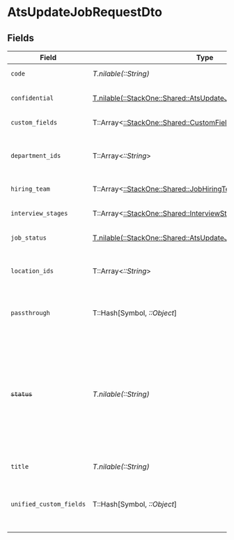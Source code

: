 # AtsUpdateJobRequestDto


## Fields

| Field                                                                                                                                      | Type                                                                                                                                       | Required                                                                                                                                   | Description                                                                                                                                | Example                                                                                                                                    |
| ------------------------------------------------------------------------------------------------------------------------------------------ | ------------------------------------------------------------------------------------------------------------------------------------------ | ------------------------------------------------------------------------------------------------------------------------------------------ | ------------------------------------------------------------------------------------------------------------------------------------------ | ------------------------------------------------------------------------------------------------------------------------------------------ |
| `code`                                                                                                                                     | *T.nilable(::String)*                                                                                                                      | :heavy_minus_sign:                                                                                                                         | Code of the job                                                                                                                            | 184919                                                                                                                                     |
| `confidential`                                                                                                                             | [T.nilable(::StackOne::Shared::AtsUpdateJobRequestDtoConfidential)](../../models/shared/atsupdatejobrequestdtoconfidential.md)             | :heavy_minus_sign:                                                                                                                         | Confidential status of the job                                                                                                             |                                                                                                                                            |
| `custom_fields`                                                                                                                            | T::Array<[::StackOne::Shared::CustomFields](../../models/shared/customfields.md)>                                                          | :heavy_minus_sign:                                                                                                                         | The job custom fields                                                                                                                      |                                                                                                                                            |
| `department_ids`                                                                                                                           | T::Array<*::String*>                                                                                                                       | :heavy_minus_sign:                                                                                                                         | Department ids of the job                                                                                                                  | [<br/>"308570",<br/>"308571",<br/>"308572"<br/>]                                                                                           |
| `hiring_team`                                                                                                                              | T::Array<[::StackOne::Shared::JobHiringTeam](../../models/shared/jobhiringteam.md)>                                                        | :heavy_minus_sign:                                                                                                                         | Hiring team for the job.                                                                                                                   |                                                                                                                                            |
| `interview_stages`                                                                                                                         | T::Array<[::StackOne::Shared::InterviewStage](../../models/shared/interviewstage.md)>                                                      | :heavy_minus_sign:                                                                                                                         | Interview stages for the job.                                                                                                              |                                                                                                                                            |
| `job_status`                                                                                                                               | [T.nilable(::StackOne::Shared::AtsUpdateJobRequestDtoJobStatus)](../../models/shared/atsupdatejobrequestdtojobstatus.md)                   | :heavy_minus_sign:                                                                                                                         | Status of the job                                                                                                                          |                                                                                                                                            |
| `location_ids`                                                                                                                             | T::Array<*::String*>                                                                                                                       | :heavy_minus_sign:                                                                                                                         | Location ids of the job                                                                                                                    | [<br/>"668570",<br/>"678571",<br/>"688572"<br/>]                                                                                           |
| `passthrough`                                                                                                                              | T::Hash[Symbol, *::Object*]                                                                                                                | :heavy_minus_sign:                                                                                                                         | Value to pass through to the provider                                                                                                      | {<br/>"other_known_names": "John Doe"<br/>}                                                                                                |
| ~~`status`~~                                                                                                                               | *T.nilable(::String)*                                                                                                                      | :heavy_minus_sign:                                                                                                                         | : warning: ** DEPRECATED **: This will be removed in a future release, please migrate away from it as soon as possible.<br/><br/>Status of the job | archived                                                                                                                                   |
| `title`                                                                                                                                    | *T.nilable(::String)*                                                                                                                      | :heavy_minus_sign:                                                                                                                         | Title of the job                                                                                                                           | Software Engineer                                                                                                                          |
| `unified_custom_fields`                                                                                                                    | T::Hash[Symbol, *::Object*]                                                                                                                | :heavy_minus_sign:                                                                                                                         | Custom Unified Fields configured in your StackOne project                                                                                  | {<br/>"my_project_custom_field_1": "REF-1236",<br/>"my_project_custom_field_2": "some other value"<br/>}                                   |